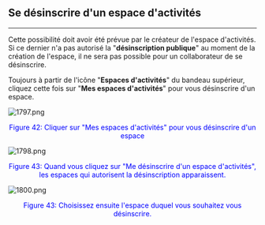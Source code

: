 ## Se désinscrire d'un espace d'activités
---

Cette possibilité doit avoir été prévue par le créateur de l'espace d'activités. Si ce dernier n'a pas autorisé la "**désinscription publique**" au moment de la création de l'espace, il ne sera pas possible pour un collaborateur de se désinscrire.

Toujours à partir de l'icône "**Espaces d'activités**" du bandeau supérieur, cliquez cette fois sur "**Mes espaces d'activités**" pour vous désinscrire d'un espace.

![1797.png](http://www.claroline.net/uploads/custom/images/1797.png)

<p style ="text-align: center; color: blue">Figure 42: Cliquer sur "Mes espaces d'activités" pour vous désinscrire d'un espace</p>


![1798.png](http://www.claroline.net/uploads/custom/images/1798.png)

<p style ="text-align: center; color: blue">Figure 43: Quand vous cliquez sur "Me désinscrire d'un espace d'activités", les espaces qui autorisent la désinscription apparaissent.</p>

![1800.png](http://www.claroline.net/uploads/custom/images/1800.png)

<p style ="text-align: center; color: blue">Figure 43: Choisissez ensuite l'espace duquel vous souhaitez vous désinscrire.</p>